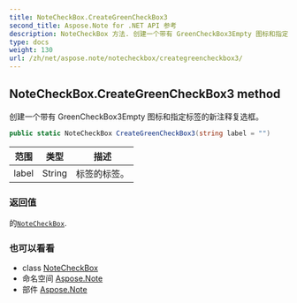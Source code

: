 ```yaml
---
title: NoteCheckBox.CreateGreenCheckBox3
second_title: Aspose.Note for .NET API 参考
description: NoteCheckBox 方法. 创建一个带有 GreenCheckBox3Empty 图标和指定标签的新注释复选框
type: docs
weight: 130
url: /zh/net/aspose.note/notecheckbox/creategreencheckbox3/
---
```

## NoteCheckBox.CreateGreenCheckBox3 method

创建一个带有 GreenCheckBox3Empty 图标和指定标签的新注释复选框。

```csharp
public static NoteCheckBox CreateGreenCheckBox3(string label = "")
```

| 范围 | 类型 | 描述 |
| --- | --- | --- |
| label | String | 标签的标签。 |

### 返回值

的[`NoteCheckBox`](../).

### 也可以看看

* class [NoteCheckBox](../)
* 命名空间 [Aspose.Note](../../notecheckbox/)
* 部件 [Aspose.Note](../../../)


